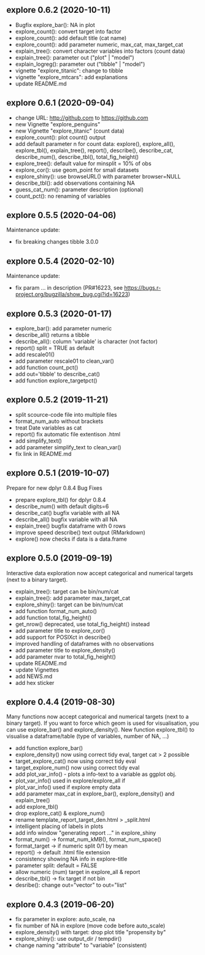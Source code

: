 ## explore 0.6.2 (2020-10-11)

* Bugfix explore_bar(): NA in plot
* explore_count(): convert target into factor
* explore_count(): add default title (cat name)
* explore_count(): add parameter numeric, max_cat, max_target_cat
* explain_tree(): convert character variables into factors (count data)
* explain_tree(): parameter out ("plot" | "model")
* explain_logreg(): parameter out ("tibble" | "model")
* vignette "explore_titanic": change to tibble
* vignette "explore_mtcars": add explanations
* update README.md

## explore 0.6.1 (2020-09-04)

* change URL: http://github.com to https://github.com
* new Vignette "explore_penguins"
* new Vignette "explore_titanic" (count data)
* explore_count(): plot count() output
* add default parameter n for count data: 
  explore(), explore_all(), explore_tbl(), 
  explain_tree(), report(),
  describe(), describe_cat, describe_num(), describe_tbl(),
  total_fig_height()
* explore_tree(): default value for minsplit = 10% of obs
* explore_cor(): use geom_point for small datasets
* explore_shiny(): use browseURL() with parameter browser=NULL
* describe_tbl(): add observations containing NA
* guess_cat_num(): parameter description (optional)
* count_pct(): no renaming of variables


## explore 0.5.5 (2020-04-06)

Maintenance update:

* fix breaking changes tibble 3.0.0


## explore 0.5.4 (2020-02-10)

Maintenance update:

* fix param ... in description (PR#16223, see
<https://bugs.r-project.org/bugzilla/show_bug.cgi?id=16223>)


## explore 0.5.3 (2020-01-17)

* explore_bar(): add parameter numeric
* describe_all() returns a tibble
* describe_all(): column 'variable' is character (not factor)
* report() split = TRUE as default
* add rescale01()
* add parameter rescale01 to clean_var()
* add function count_pct()
* add out='tibble' to describe_cat()
* add function explore_targetpct()

## explore 0.5.2 (2019-11-21)

* split scource-code file into multiple files
* format_num_auto without brackets
* treat Date variables as cat
* report() fix automatic file extentison .html
* add simplify_text()
* add parameter simplify_text to clean_var()
* fix link in README.md

## explore 0.5.1 (2019-10-07)

Prepare for new dplyr 0.8.4
Bug Fixes

* prepare explore_tbl() for dplyr 0.8.4
* describe_num() with default digits=6
* describe_cat() bugfix variable with all NA
* describe_all() bugfix variable with all NA
* explain_tree() bugfix dataframe with 0 rows
* improve speed describe() text output (RMarkdown)
* explore() now checks if data is a data.frame

## explore 0.5.0 (2019-09-19)

Interactive data exploration now accept categorical and numerical targets (next to a binary target).

* explain_tree(): target can be bin/num/cat
* explain_tree(): add parameter max_target_cat
* explore_shiny(): target can be bin/num/cat
* add function format_num_auto()
* add function total_fig_height()
* get_nrow() deprecated, use total_fig_height() instead
* add parameter title to explore_cor()
* add support for POSIXct in describe()
* improved handling of dataframes with no observations
* add parameter title to explore_density()
* add parameter nvar to total_fig_height()
* update README.md
* update Vignettes
* add NEWS.md
* add hex sticker

## explore 0.4.4 (2019-08-30)

Many functions now accept categorical and numerical targets (next to a binary target). If you want to force which geom is used for visualisation, you can use explore_bar() and explore_density(). New function explore_tbl() to visualise a dataframe/table (type of variables, number of NA, ...)

* add function explore_bar()
* explore_density() now using correct tidy eval, target cat > 2 possible
* target_explore_cat() now using correct tidy eval
* target_explore_num() now using correct tidy eval
* add plot_var_info() - plots a info-text to a variable as ggplot obj.
* plot_var_info() used in explore/explore_all if <oth>
* plot_var_info() used if explore empty data
* add parameter max_cat in explore_bar(), explore_density() and explain_tree()
* add explore_tbl()
* drop explore_cat() & explore_num()
* rename template_report_target_den.html > _split.html
* intelligent placing of labels in plots
* add info window "generating report ..." in explore_shiny
* format_num() -> format_num_kMB(), format_num_space()
* format_target -> if numeric split 0/1 by mean
* report() -> default .html file extension
* consistency showing NA info in explore-title
* parameter split: default = FALSE
* allow numeric (num) target in explore_all & report
* describe_tbl() -> fix target if not bin
* desribe(): change out="vector" to out="list"

## explore 0.4.3 (2019-06-20)

* fix parameter in explore: auto_scale, na
* fix number of NA in explore (move code before auto_scale)
* explore_density() with target: drop plot title "propensity by"
* explore_shiny(): use output_dir / tempdir()
* change naming "attribute" to "variable" (consistent)
